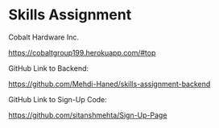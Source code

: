 # Skills Assignment

Cobalt Hardware Inc.

https://cobaltgroup199.herokuapp.com/#top

GitHub Link to Backend:

https://github.com/Mehdi-Haned/skills-assignment-backend

GitHub Link to Sign-Up Code:

https://github.com/sitanshmehta/Sign-Up-Page
